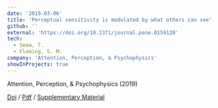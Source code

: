 ```yaml
---
date: '2019-03-06'
title: 'Perceptual sensitivity is modulated by what others can see'
github: ''
external: 'https://doi.org/10.1371/journal.pone.0159120'
tech:
  - Seow, T.
  - Fleming, S. M.
company: 'Attention, Perception, & Psychophysics'
showInProjects: true
---
```


Attention, Perception, & Psychophysics (2019)

[Doi](https://doi.org/10.3758/s13414-019-01724-5) / [Pdf](/files/2019-03-06-Perceptual-sensitivity-is-modulated-by-what-others-can-see.pdf) / [Supplementary Material](/static/files/2019-03-06-Perceptual-sensitivity-supplementary.pdf)
